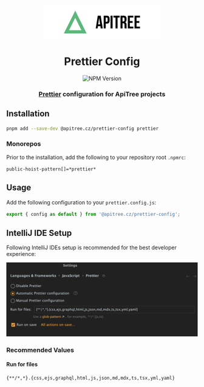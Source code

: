 <div align="center">

<a href="https://github.com/ApiTreeCZ">
<img alt="ApiTree s.r.o." src="../../public/apitree-logo.png" width="308" />
</a>

# Prettier Config

![NPM Version](https://img.shields.io/npm/v/%40apitree.cz%2Fprettier-config)

### [Prettier](https://prettier.io) configuration for ApiTree projects

</div>

## Installation

```bash
pnpm add --save-dev @apitree.cz/prettier-config prettier
```

### Monorepos

Prior to the installation, add the following to your repository root `.npmrc`:

```
public-hoist-pattern[]=*prettier*
```

## Usage

Add the following configuration to your `prettier.config.js`:

```javascript
export { config as default } from '@apitree.cz/prettier-config';
```

## IntelliJ IDE Setup

Following IntelliJ IDEs setup is recommended for the best developer experience:

<img alt="IntelliJ Prettier Setup" src="../../public/intellij-prettier-setup.png" width="730" />

### Recommended Values

#### Run for files

```
{**/*,*}.{css,ejs,graphql,html,js,json,md,mdx,ts,tsx,yml,yaml}
```
